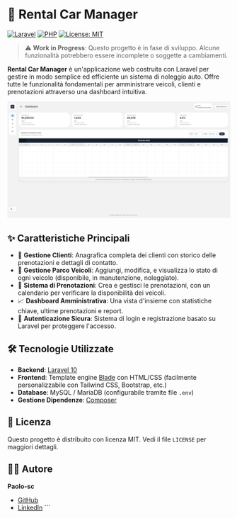 # 🚗 Rental Car Manager

[![Laravel](https://img.shields.io/badge/Laravel-10.x-FF2D20?style=for-the-badge&logo=laravel)](https://laravel.com)
[![PHP](https://img.shields.io/badge/PHP-8.1+-777BB4?style=for-the-badge&logo=php)](https://www.php.net)
[![License: MIT](https://img.shields.io/badge/License-MIT-yellow.svg?style=for-the-badge)](https://opensource.org/licenses/MIT)

> ⚠️ **Work in Progress**: Questo progetto è in fase di sviluppo. Alcune funzionalità potrebbero essere incomplete o soggette a cambiamenti.

**Rental Car Manager** è un'applicazione web costruita con Laravel per gestire in modo semplice ed efficiente un sistema di noleggio auto. Offre tutte le funzionalità fondamentali per amministrare veicoli, clienti e prenotazioni attraverso una dashboard intuitiva.

[![Screenshot della Dashboard](./asset/DashboardScreen.png)](./asset/Rental_Car_Manager_Presentation.pdf)

## ✨ Caratteristiche Principali

-   👥 **Gestione Clienti**: Anagrafica completa dei clienti con storico delle prenotazioni e dettagli di contatto.
-   🚗 **Gestione Parco Veicoli**: Aggiungi, modifica, e visualizza lo stato di ogni veicolo (disponibile, in manutenzione, noleggiato).
-   📅 **Sistema di Prenotazioni**: Crea e gestisci le prenotazioni, con un calendario per verificare la disponibilità dei veicoli.
-   📈 **Dashboard Amministrativa**: Una vista d'insieme con statistiche chiave, ultime prenotazioni e report.
-   🔐 **Autenticazione Sicura**: Sistema di login e registrazione basato su Laravel per proteggere l'accesso.

## 🛠️ Tecnologie Utilizzate

-   **Backend**: [Laravel 10](https://laravel.com/)
-   **Frontend**: Template engine [Blade](https://laravel.com/docs/10.x/blade) con HTML/CSS (facilmente personalizzabile con Tailwind CSS, Bootstrap, etc.)
-   **Database**: MySQL / MariaDB (configurabile tramite file `.env`)
-   **Gestione Dipendenze**: [Composer](https://getcomposer.org/)

## 📜 Licenza

Questo progetto è distribuito con licenza MIT. Vedi il file `LICENSE` per maggiori dettagli.

## 👨‍💻 Autore

**Paolo-sc**

-   [GitHub](https://github.com/Paolo-sc)
-   [LinkedIn](https://www.linkedin.com/in/tuo-profilo/) ```
